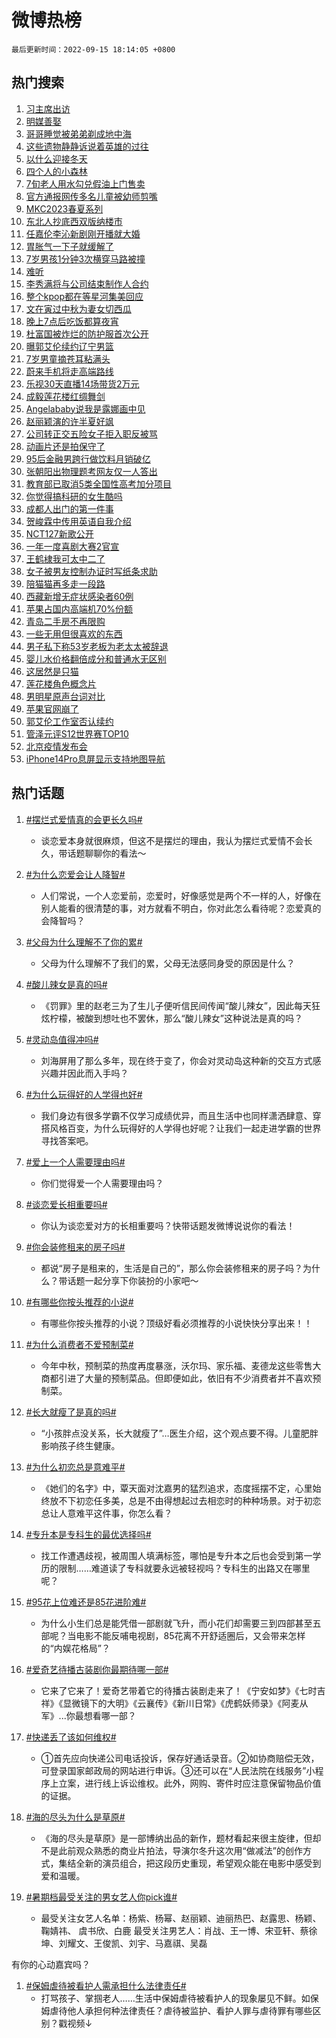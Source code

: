 # 微博热榜

`最后更新时间：2022-09-15 18:14:05 +0800`

## 热门搜索

1. [习主席出访](https://m.weibo.cn/search?containerid=100103type%3D1%26t%3D10%26q%3D%23%E4%B9%A0%E4%B8%BB%E5%B8%AD%E5%87%BA%E8%AE%BF%23&stream_entry_id=51&isnewpage=1&extparam=seat%3D1%26pos%3D0%26c_type%3D51%26dgr%3D0%26cate%3D10103%26filter_type%3Drealtimehot%26display_time%3D1663236843%26pre_seqid%3D1663236843490022986311&luicode=10000011&lfid=106003type%253D25%2526t%253D3%2526disable_hot%253D1%2526filter_type%253Drealtimehot)
1. [明媒善娶](https://m.weibo.cn/search?containerid=100103type%3D1%26t%3D10%26q%3D%23%E6%98%8E%E5%AA%92%E5%96%84%E5%A8%B6%23&stream_entry_id=31&isnewpage=1&extparam=seat%3D1%26flag%3D1%26dgr%3D0%26lcate%3D5001%26cate%3D0%26c_type%3D31%26realpos%3D1%26pos%3D0%26q%3D%2523%25E6%2598%258E%25E5%25AA%2592%25E5%2596%2584%25E5%25A8%25B6%2523%26band_rank%3D1%26filter_type%3Drealtimehot%26display_time%3D1663236843%26pre_seqid%3D1663236843490022986311&luicode=10000011&lfid=106003type%253D25%2526t%253D3%2526disable_hot%253D1%2526filter_type%253Drealtimehot)
1. [哥哥睡觉被弟弟剃成地中海](https://m.weibo.cn/search?containerid=100103type%3D1%26t%3D10%26q%3D%23%E5%93%A5%E5%93%A5%E7%9D%A1%E8%A7%89%E8%A2%AB%E5%BC%9F%E5%BC%9F%E5%89%83%E6%88%90%E5%9C%B0%E4%B8%AD%E6%B5%B7%23&stream_entry_id=31&isnewpage=1&extparam=seat%3D1%26flag%3D0%26dgr%3D0%26lcate%3D5001%26cate%3D0%26c_type%3D31%26realpos%3D2%26pos%3D1%26q%3D%2523%25E5%2593%25A5%25E5%2593%25A5%25E7%259D%25A1%25E8%25A7%2589%25E8%25A2%25AB%25E5%25BC%259F%25E5%25BC%259F%25E5%2589%2583%25E6%2588%2590%25E5%259C%25B0%25E4%25B8%25AD%25E6%25B5%25B7%2523%26band_rank%3D2%26filter_type%3Drealtimehot%26display_time%3D1663236843%26pre_seqid%3D1663236843490022986311&luicode=10000011&lfid=106003type%253D25%2526t%253D3%2526disable_hot%253D1%2526filter_type%253Drealtimehot)
1. [这些遗物静静诉说着英雄的过往](https://m.weibo.cn/search?containerid=100103type%3D1%26t%3D10%26q%3D%23%E8%BF%99%E4%BA%9B%E9%81%97%E7%89%A9%E9%9D%99%E9%9D%99%E8%AF%89%E8%AF%B4%E7%9D%80%E8%8B%B1%E9%9B%84%E7%9A%84%E8%BF%87%E5%BE%80%23&stream_entry_id=31&isnewpage=1&extparam=seat%3D1%26flag%3D0%26dgr%3D0%26lcate%3D5001%26cate%3D0%26c_type%3D31%26realpos%3D3%26pos%3D2%26q%3D%2523%25E8%25BF%2599%25E4%25BA%259B%25E9%2581%2597%25E7%2589%25A9%25E9%259D%2599%25E9%259D%2599%25E8%25AF%2589%25E8%25AF%25B4%25E7%259D%2580%25E8%258B%25B1%25E9%259B%2584%25E7%259A%2584%25E8%25BF%2587%25E5%25BE%2580%2523%26band_rank%3D3%26filter_type%3Drealtimehot%26display_time%3D1663236843%26pre_seqid%3D1663236843490022986311&luicode=10000011&lfid=106003type%253D25%2526t%253D3%2526disable_hot%253D1%2526filter_type%253Drealtimehot)
1. [以什么迎接冬天](https://m.weibo.cn/search?containerid=100103type%3D1%26t%3D10%26q%3D%23%E4%BB%A5%E4%BB%80%E4%B9%88%E8%BF%8E%E6%8E%A5%E5%86%AC%E5%A4%A9%23&stream_entry_id=31&isnewpage=1&extparam=seat%3D1%26dgr%3D0%26lcate%3D5001%26cate%3D0%26filter_type%3Drealtimehot%26c_type%3D31%26adid%3D165167%26pos%3D3%26q%3D%2523%25E4%25BB%25A5%25E4%25BB%2580%25E4%25B9%2588%25E8%25BF%258E%25E6%258E%25A5%25E5%2586%25AC%25E5%25A4%25A9%2523%26band_rank%3D4%26topic_ad%3D1%26display_time%3D1663236843%26pre_seqid%3D1663236843490022986311&luicode=10000011&lfid=106003type%253D25%2526t%253D3%2526disable_hot%253D1%2526filter_type%253Drealtimehot)
1. [四个人的小森林](https://m.weibo.cn/search?containerid=100103type%3D1%26t%3D10%26q%3D%23%E5%9B%9B%E4%B8%AA%E4%BA%BA%E7%9A%84%E5%B0%8F%E6%A3%AE%E6%9E%97%23&stream_entry_id=31&isnewpage=1&extparam=seat%3D1%26flag%3D1%26dgr%3D0%26lcate%3D5001%26cate%3D0%26c_type%3D31%26realpos%3D4%26pos%3D4%26q%3D%2523%25E5%259B%259B%25E4%25B8%25AA%25E4%25BA%25BA%25E7%259A%2584%25E5%25B0%258F%25E6%25A3%25AE%25E6%259E%2597%2523%26band_rank%3D4%26filter_type%3Drealtimehot%26display_time%3D1663236843%26pre_seqid%3D1663236843490022986311&luicode=10000011&lfid=106003type%253D25%2526t%253D3%2526disable_hot%253D1%2526filter_type%253Drealtimehot)
1. [7旬老人用水勾兑假油上门售卖](https://m.weibo.cn/search?containerid=100103type%3D1%26t%3D10%26q%3D%237%E6%97%AC%E8%80%81%E4%BA%BA%E7%94%A8%E6%B0%B4%E5%8B%BE%E5%85%91%E5%81%87%E6%B2%B9%E4%B8%8A%E9%97%A8%E5%94%AE%E5%8D%96%23&stream_entry_id=31&isnewpage=1&extparam=seat%3D1%26flag%3D0%26dgr%3D0%26lcate%3D5001%26cate%3D0%26c_type%3D31%26realpos%3D5%26pos%3D5%26q%3D%25237%25E6%2597%25AC%25E8%2580%2581%25E4%25BA%25BA%25E7%2594%25A8%25E6%25B0%25B4%25E5%258B%25BE%25E5%2585%2591%25E5%2581%2587%25E6%25B2%25B9%25E4%25B8%258A%25E9%2597%25A8%25E5%2594%25AE%25E5%258D%2596%2523%26band_rank%3D5%26filter_type%3Drealtimehot%26display_time%3D1663236843%26pre_seqid%3D1663236843490022986311&luicode=10000011&lfid=106003type%253D25%2526t%253D3%2526disable_hot%253D1%2526filter_type%253Drealtimehot)
1. [官方通报网传多名儿童被幼师剪嘴](https://m.weibo.cn/search?containerid=100103type%3D1%26t%3D10%26q%3D%23%E5%AE%98%E6%96%B9%E9%80%9A%E6%8A%A5%E7%BD%91%E4%BC%A0%E5%A4%9A%E5%90%8D%E5%84%BF%E7%AB%A5%E8%A2%AB%E5%B9%BC%E5%B8%88%E5%89%AA%E5%98%B4%23&stream_entry_id=31&isnewpage=1&extparam=seat%3D1%26flag%3D0%26dgr%3D0%26lcate%3D5001%26cate%3D0%26c_type%3D31%26realpos%3D6%26pos%3D6%26q%3D%2523%25E5%25AE%2598%25E6%2596%25B9%25E9%2580%259A%25E6%258A%25A5%25E7%25BD%2591%25E4%25BC%25A0%25E5%25A4%259A%25E5%2590%258D%25E5%2584%25BF%25E7%25AB%25A5%25E8%25A2%25AB%25E5%25B9%25BC%25E5%25B8%2588%25E5%2589%25AA%25E5%2598%25B4%2523%26band_rank%3D6%26filter_type%3Drealtimehot%26display_time%3D1663236843%26pre_seqid%3D1663236843490022986311&luicode=10000011&lfid=106003type%253D25%2526t%253D3%2526disable_hot%253D1%2526filter_type%253Drealtimehot)
1. [MKC2023春夏系列](https://m.weibo.cn/search?containerid=100103type%3D1%26t%3D10%26q%3D%23MKC2023%E6%98%A5%E5%A4%8F%E7%B3%BB%E5%88%97%23&stream_entry_id=31&isnewpage=1&extparam=seat%3D1%26dgr%3D0%26lcate%3D5001%26cate%3D0%26filter_type%3Drealtimehot%26c_type%3D31%26adid%3D165273%26pos%3D7%26q%3D%2523MKC2023%25E6%2598%25A5%25E5%25A4%258F%25E7%25B3%25BB%25E5%2588%2597%2523%26band_rank%3D7%26topic_ad%3D1%26display_time%3D1663236843%26pre_seqid%3D1663236843490022986311&luicode=10000011&lfid=106003type%253D25%2526t%253D3%2526disable_hot%253D1%2526filter_type%253Drealtimehot)
1. [东北人抄底西双版纳楼市](https://m.weibo.cn/search?containerid=100103type%3D1%26t%3D10%26q%3D%23%E4%B8%9C%E5%8C%97%E4%BA%BA%E6%8A%84%E5%BA%95%E8%A5%BF%E5%8F%8C%E7%89%88%E7%BA%B3%E6%A5%BC%E5%B8%82%23&stream_entry_id=31&isnewpage=1&extparam=seat%3D1%26flag%3D0%26dgr%3D0%26lcate%3D5001%26cate%3D0%26c_type%3D31%26realpos%3D7%26pos%3D8%26q%3D%2523%25E4%25B8%259C%25E5%258C%2597%25E4%25BA%25BA%25E6%258A%2584%25E5%25BA%2595%25E8%25A5%25BF%25E5%258F%258C%25E7%2589%2588%25E7%25BA%25B3%25E6%25A5%25BC%25E5%25B8%2582%2523%26band_rank%3D7%26filter_type%3Drealtimehot%26display_time%3D1663236843%26pre_seqid%3D1663236843490022986311&luicode=10000011&lfid=106003type%253D25%2526t%253D3%2526disable_hot%253D1%2526filter_type%253Drealtimehot)
1. [任嘉伦李沁新剧刚开播就大婚](https://m.weibo.cn/search?containerid=100103type%3D1%26t%3D10%26q%3D%23%E4%BB%BB%E5%98%89%E4%BC%A6%E6%9D%8E%E6%B2%81%E6%96%B0%E5%89%A7%E5%88%9A%E5%BC%80%E6%92%AD%E5%B0%B1%E5%A4%A7%E5%A9%9A%23&stream_entry_id=31&isnewpage=1&extparam=seat%3D1%26flag%3D1%26dgr%3D0%26lcate%3D5001%26cate%3D0%26c_type%3D31%26realpos%3D8%26pos%3D9%26q%3D%2523%25E4%25BB%25BB%25E5%2598%2589%25E4%25BC%25A6%25E6%259D%258E%25E6%25B2%2581%25E6%2596%25B0%25E5%2589%25A7%25E5%2588%259A%25E5%25BC%2580%25E6%2592%25AD%25E5%25B0%25B1%25E5%25A4%25A7%25E5%25A9%259A%2523%26band_rank%3D8%26filter_type%3Drealtimehot%26display_time%3D1663236843%26pre_seqid%3D1663236843490022986311&luicode=10000011&lfid=106003type%253D25%2526t%253D3%2526disable_hot%253D1%2526filter_type%253Drealtimehot)
1. [胃胀气一下子就缓解了](https://m.weibo.cn/search?containerid=100103type%3D1%26t%3D10%26q%3D%23%E8%83%83%E8%83%80%E6%B0%94%E4%B8%80%E4%B8%8B%E5%AD%90%E5%B0%B1%E7%BC%93%E8%A7%A3%E4%BA%86%23&stream_entry_id=31&isnewpage=1&extparam=seat%3D1%26flag%3D1%26dgr%3D0%26lcate%3D5001%26cate%3D0%26c_type%3D31%26realpos%3D9%26pos%3D10%26q%3D%2523%25E8%2583%2583%25E8%2583%2580%25E6%25B0%2594%25E4%25B8%2580%25E4%25B8%258B%25E5%25AD%2590%25E5%25B0%25B1%25E7%25BC%2593%25E8%25A7%25A3%25E4%25BA%2586%2523%26band_rank%3D9%26filter_type%3Drealtimehot%26display_time%3D1663236843%26pre_seqid%3D1663236843490022986311&luicode=10000011&lfid=106003type%253D25%2526t%253D3%2526disable_hot%253D1%2526filter_type%253Drealtimehot)
1. [7岁男孩1分钟3次横穿马路被撞](https://m.weibo.cn/search?containerid=100103type%3D1%26t%3D10%26q%3D%237%E5%B2%81%E7%94%B7%E5%AD%A91%E5%88%86%E9%92%9F3%E6%AC%A1%E6%A8%AA%E7%A9%BF%E9%A9%AC%E8%B7%AF%E8%A2%AB%E6%92%9E%23&stream_entry_id=31&isnewpage=1&extparam=seat%3D1%26flag%3D1%26dgr%3D0%26lcate%3D5001%26cate%3D0%26c_type%3D31%26realpos%3D10%26pos%3D11%26q%3D%25237%25E5%25B2%2581%25E7%2594%25B7%25E5%25AD%25A91%25E5%2588%2586%25E9%2592%259F3%25E6%25AC%25A1%25E6%25A8%25AA%25E7%25A9%25BF%25E9%25A9%25AC%25E8%25B7%25AF%25E8%25A2%25AB%25E6%2592%259E%2523%26band_rank%3D10%26filter_type%3Drealtimehot%26display_time%3D1663236843%26pre_seqid%3D1663236843490022986311&luicode=10000011&lfid=106003type%253D25%2526t%253D3%2526disable_hot%253D1%2526filter_type%253Drealtimehot)
1. [难听](https://m.weibo.cn/search?containerid=100103type%3D1%26t%3D10%26q%3D%E9%9A%BE%E5%90%AC&stream_entry_id=31&isnewpage=1&extparam=seat%3D1%26flag%3D1%26dgr%3D0%26lcate%3D5001%26cate%3D0%26c_type%3D31%26realpos%3D11%26pos%3D12%26q%3D%25E9%259A%25BE%25E5%2590%25AC%26band_rank%3D11%26filter_type%3Drealtimehot%26display_time%3D1663236843%26pre_seqid%3D1663236843490022986311&luicode=10000011&lfid=106003type%253D25%2526t%253D3%2526disable_hot%253D1%2526filter_type%253Drealtimehot)
1. [李秀满将与公司结束制作人合约](https://m.weibo.cn/search?containerid=100103type%3D1%26t%3D10%26q%3D%23%E6%9D%8E%E7%A7%80%E6%BB%A1%E5%B0%86%E4%B8%8E%E5%85%AC%E5%8F%B8%E7%BB%93%E6%9D%9F%E5%88%B6%E4%BD%9C%E4%BA%BA%E5%90%88%E7%BA%A6%23&stream_entry_id=31&isnewpage=1&extparam=seat%3D1%26flag%3D1%26dgr%3D0%26lcate%3D5001%26cate%3D0%26c_type%3D31%26realpos%3D12%26pos%3D13%26q%3D%2523%25E6%259D%258E%25E7%25A7%2580%25E6%25BB%25A1%25E5%25B0%2586%25E4%25B8%258E%25E5%2585%25AC%25E5%258F%25B8%25E7%25BB%2593%25E6%259D%259F%25E5%2588%25B6%25E4%25BD%259C%25E4%25BA%25BA%25E5%2590%2588%25E7%25BA%25A6%2523%26band_rank%3D12%26filter_type%3Drealtimehot%26display_time%3D1663236843%26pre_seqid%3D1663236843490022986311&luicode=10000011&lfid=106003type%253D25%2526t%253D3%2526disable_hot%253D1%2526filter_type%253Drealtimehot)
1. [整个kpop都在等星河集美回应](https://m.weibo.cn/search?containerid=100103type%3D1%26t%3D10%26q%3D%E6%95%B4%E4%B8%AAkpop%E9%83%BD%E5%9C%A8%E7%AD%89%E6%98%9F%E6%B2%B3%E9%9B%86%E7%BE%8E%E5%9B%9E%E5%BA%94&stream_entry_id=31&isnewpage=1&extparam=seat%3D1%26flag%3D0%26dgr%3D0%26lcate%3D5001%26cate%3D0%26c_type%3D31%26realpos%3D13%26pos%3D14%26q%3D%25E6%2595%25B4%25E4%25B8%25AAkpop%25E9%2583%25BD%25E5%259C%25A8%25E7%25AD%2589%25E6%2598%259F%25E6%25B2%25B3%25E9%259B%2586%25E7%25BE%258E%25E5%259B%259E%25E5%25BA%2594%26band_rank%3D13%26filter_type%3Drealtimehot%26display_time%3D1663236843%26pre_seqid%3D1663236843490022986311&luicode=10000011&lfid=106003type%253D25%2526t%253D3%2526disable_hot%253D1%2526filter_type%253Drealtimehot)
1. [文在寅过中秋为妻女切西瓜](https://m.weibo.cn/search?containerid=100103type%3D1%26t%3D10%26q%3D%23%E6%96%87%E5%9C%A8%E5%AF%85%E8%BF%87%E4%B8%AD%E7%A7%8B%E4%B8%BA%E5%A6%BB%E5%A5%B3%E5%88%87%E8%A5%BF%E7%93%9C%23&stream_entry_id=31&isnewpage=1&extparam=seat%3D1%26flag%3D1%26dgr%3D0%26lcate%3D5001%26cate%3D0%26c_type%3D31%26realpos%3D14%26pos%3D15%26q%3D%2523%25E6%2596%2587%25E5%259C%25A8%25E5%25AF%2585%25E8%25BF%2587%25E4%25B8%25AD%25E7%25A7%258B%25E4%25B8%25BA%25E5%25A6%25BB%25E5%25A5%25B3%25E5%2588%2587%25E8%25A5%25BF%25E7%2593%259C%2523%26band_rank%3D14%26filter_type%3Drealtimehot%26display_time%3D1663236843%26pre_seqid%3D1663236843490022986311&luicode=10000011&lfid=106003type%253D25%2526t%253D3%2526disable_hot%253D1%2526filter_type%253Drealtimehot)
1. [晚上7点后吃饭都算夜宵](https://m.weibo.cn/search?containerid=100103type%3D1%26t%3D10%26q%3D%23%E6%99%9A%E4%B8%8A7%E7%82%B9%E5%90%8E%E5%90%83%E9%A5%AD%E9%83%BD%E7%AE%97%E5%A4%9C%E5%AE%B5%23&stream_entry_id=31&isnewpage=1&extparam=seat%3D1%26flag%3D0%26dgr%3D0%26lcate%3D5001%26cate%3D0%26c_type%3D31%26realpos%3D15%26pos%3D16%26q%3D%2523%25E6%2599%259A%25E4%25B8%258A7%25E7%2582%25B9%25E5%2590%258E%25E5%2590%2583%25E9%25A5%25AD%25E9%2583%25BD%25E7%25AE%2597%25E5%25A4%259C%25E5%25AE%25B5%2523%26band_rank%3D15%26filter_type%3Drealtimehot%26display_time%3D1663236843%26pre_seqid%3D1663236843490022986311&luicode=10000011&lfid=106003type%253D25%2526t%253D3%2526disable_hot%253D1%2526filter_type%253Drealtimehot)
1. [杜富国被炸烂的防护服首次公开](https://m.weibo.cn/search?containerid=100103type%3D1%26t%3D10%26q%3D%23%E6%9D%9C%E5%AF%8C%E5%9B%BD%E8%A2%AB%E7%82%B8%E7%83%82%E7%9A%84%E9%98%B2%E6%8A%A4%E6%9C%8D%E9%A6%96%E6%AC%A1%E5%85%AC%E5%BC%80%23&stream_entry_id=31&isnewpage=1&extparam=seat%3D1%26flag%3D0%26dgr%3D0%26lcate%3D5001%26cate%3D0%26c_type%3D31%26realpos%3D16%26pos%3D17%26q%3D%2523%25E6%259D%259C%25E5%25AF%258C%25E5%259B%25BD%25E8%25A2%25AB%25E7%2582%25B8%25E7%2583%2582%25E7%259A%2584%25E9%2598%25B2%25E6%258A%25A4%25E6%259C%258D%25E9%25A6%2596%25E6%25AC%25A1%25E5%2585%25AC%25E5%25BC%2580%2523%26band_rank%3D16%26filter_type%3Drealtimehot%26display_time%3D1663236843%26pre_seqid%3D1663236843490022986311&luicode=10000011&lfid=106003type%253D25%2526t%253D3%2526disable_hot%253D1%2526filter_type%253Drealtimehot)
1. [曝郭艾伦续约辽宁男篮](https://m.weibo.cn/search?containerid=100103type%3D1%26t%3D10%26q%3D%23%E6%9B%9D%E9%83%AD%E8%89%BE%E4%BC%A6%E7%BB%AD%E7%BA%A6%E8%BE%BD%E5%AE%81%E7%94%B7%E7%AF%AE%23&stream_entry_id=31&isnewpage=1&extparam=seat%3D1%26flag%3D1%26dgr%3D0%26lcate%3D5001%26cate%3D0%26c_type%3D31%26realpos%3D17%26pos%3D18%26q%3D%2523%25E6%259B%259D%25E9%2583%25AD%25E8%2589%25BE%25E4%25BC%25A6%25E7%25BB%25AD%25E7%25BA%25A6%25E8%25BE%25BD%25E5%25AE%2581%25E7%2594%25B7%25E7%25AF%25AE%2523%26band_rank%3D17%26filter_type%3Drealtimehot%26display_time%3D1663236843%26pre_seqid%3D1663236843490022986311&luicode=10000011&lfid=106003type%253D25%2526t%253D3%2526disable_hot%253D1%2526filter_type%253Drealtimehot)
1. [7岁男童摘苍耳粘满头](https://m.weibo.cn/search?containerid=100103type%3D1%26t%3D10%26q%3D%237%E5%B2%81%E7%94%B7%E7%AB%A5%E6%91%98%E8%8B%8D%E8%80%B3%E7%B2%98%E6%BB%A1%E5%A4%B4%23&stream_entry_id=31&isnewpage=1&extparam=seat%3D1%26flag%3D1%26dgr%3D0%26lcate%3D5001%26cate%3D0%26c_type%3D31%26realpos%3D18%26pos%3D19%26q%3D%25237%25E5%25B2%2581%25E7%2594%25B7%25E7%25AB%25A5%25E6%2591%2598%25E8%258B%258D%25E8%2580%25B3%25E7%25B2%2598%25E6%25BB%25A1%25E5%25A4%25B4%2523%26band_rank%3D18%26filter_type%3Drealtimehot%26display_time%3D1663236843%26pre_seqid%3D1663236843490022986311&luicode=10000011&lfid=106003type%253D25%2526t%253D3%2526disable_hot%253D1%2526filter_type%253Drealtimehot)
1. [蔚来手机将走高端路线](https://m.weibo.cn/search?containerid=100103type%3D1%26t%3D10%26q%3D%23%E8%94%9A%E6%9D%A5%E6%89%8B%E6%9C%BA%E5%B0%86%E8%B5%B0%E9%AB%98%E7%AB%AF%E8%B7%AF%E7%BA%BF%23&stream_entry_id=31&isnewpage=1&extparam=seat%3D1%26flag%3D0%26dgr%3D0%26lcate%3D5001%26cate%3D0%26c_type%3D31%26realpos%3D19%26pos%3D20%26q%3D%2523%25E8%2594%259A%25E6%259D%25A5%25E6%2589%258B%25E6%259C%25BA%25E5%25B0%2586%25E8%25B5%25B0%25E9%25AB%2598%25E7%25AB%25AF%25E8%25B7%25AF%25E7%25BA%25BF%2523%26band_rank%3D19%26filter_type%3Drealtimehot%26display_time%3D1663236843%26pre_seqid%3D1663236843490022986311&luicode=10000011&lfid=106003type%253D25%2526t%253D3%2526disable_hot%253D1%2526filter_type%253Drealtimehot)
1. [乐视30天直播14场带货2万元](https://m.weibo.cn/search?containerid=100103type%3D1%26t%3D10%26q%3D%23%E4%B9%90%E8%A7%8630%E5%A4%A9%E7%9B%B4%E6%92%AD14%E5%9C%BA%E5%B8%A6%E8%B4%A72%E4%B8%87%E5%85%83%23&stream_entry_id=31&isnewpage=1&extparam=seat%3D1%26flag%3D1%26dgr%3D0%26lcate%3D5001%26cate%3D0%26c_type%3D31%26realpos%3D20%26pos%3D21%26q%3D%2523%25E4%25B9%2590%25E8%25A7%258630%25E5%25A4%25A9%25E7%259B%25B4%25E6%2592%25AD14%25E5%259C%25BA%25E5%25B8%25A6%25E8%25B4%25A72%25E4%25B8%2587%25E5%2585%2583%2523%26band_rank%3D20%26filter_type%3Drealtimehot%26display_time%3D1663236843%26pre_seqid%3D1663236843490022986311&luicode=10000011&lfid=106003type%253D25%2526t%253D3%2526disable_hot%253D1%2526filter_type%253Drealtimehot)
1. [成毅莲花楼红绸舞剑](https://m.weibo.cn/search?containerid=100103type%3D1%26t%3D10%26q%3D%23%E6%88%90%E6%AF%85%E8%8E%B2%E8%8A%B1%E6%A5%BC%E7%BA%A2%E7%BB%B8%E8%88%9E%E5%89%91%23&stream_entry_id=31&isnewpage=1&extparam=seat%3D1%26flag%3D1%26dgr%3D0%26lcate%3D5001%26cate%3D0%26c_type%3D31%26realpos%3D21%26pos%3D22%26q%3D%2523%25E6%2588%2590%25E6%25AF%2585%25E8%258E%25B2%25E8%258A%25B1%25E6%25A5%25BC%25E7%25BA%25A2%25E7%25BB%25B8%25E8%2588%259E%25E5%2589%2591%2523%26band_rank%3D21%26filter_type%3Drealtimehot%26display_time%3D1663236843%26pre_seqid%3D1663236843490022986311&luicode=10000011&lfid=106003type%253D25%2526t%253D3%2526disable_hot%253D1%2526filter_type%253Drealtimehot)
1. [Angelababy说我是露娜画中见](https://m.weibo.cn/search?containerid=100103type%3D1%26t%3D10%26q%3D%23Angelababy%E8%AF%B4%E6%88%91%E6%98%AF%E9%9C%B2%E5%A8%9C%E7%94%BB%E4%B8%AD%E8%A7%81%23&stream_entry_id=31&isnewpage=1&extparam=seat%3D1%26flag%3D2%26dgr%3D0%26lcate%3D5001%26cate%3D0%26c_type%3D31%26realpos%3D22%26pos%3D23%26q%3D%2523Angelababy%25E8%25AF%25B4%25E6%2588%2591%25E6%2598%25AF%25E9%259C%25B2%25E5%25A8%259C%25E7%2594%25BB%25E4%25B8%25AD%25E8%25A7%2581%2523%26band_rank%3D22%26filter_type%3Drealtimehot%26display_time%3D1663236843%26pre_seqid%3D1663236843490022986311&luicode=10000011&lfid=106003type%253D25%2526t%253D3%2526disable_hot%253D1%2526filter_type%253Drealtimehot)
1. [赵丽颖演的许半夏好飒](https://m.weibo.cn/search?containerid=100103type%3D1%26t%3D10%26q%3D%23%E8%B5%B5%E4%B8%BD%E9%A2%96%E6%BC%94%E7%9A%84%E8%AE%B8%E5%8D%8A%E5%A4%8F%E5%A5%BD%E9%A3%92%23&stream_entry_id=31&isnewpage=1&extparam=seat%3D1%26flag%3D0%26dgr%3D0%26lcate%3D5001%26cate%3D0%26c_type%3D31%26realpos%3D23%26pos%3D24%26q%3D%2523%25E8%25B5%25B5%25E4%25B8%25BD%25E9%25A2%2596%25E6%25BC%2594%25E7%259A%2584%25E8%25AE%25B8%25E5%258D%258A%25E5%25A4%258F%25E5%25A5%25BD%25E9%25A3%2592%2523%26band_rank%3D23%26filter_type%3Drealtimehot%26display_time%3D1663236843%26pre_seqid%3D1663236843490022986311&luicode=10000011&lfid=106003type%253D25%2526t%253D3%2526disable_hot%253D1%2526filter_type%253Drealtimehot)
1. [公司转正交五险女子拒入职反被骂](https://m.weibo.cn/search?containerid=100103type%3D1%26t%3D10%26q%3D%23%E5%85%AC%E5%8F%B8%E8%BD%AC%E6%AD%A3%E4%BA%A4%E4%BA%94%E9%99%A9%E5%A5%B3%E5%AD%90%E6%8B%92%E5%85%A5%E8%81%8C%E5%8F%8D%E8%A2%AB%E9%AA%82%23&stream_entry_id=31&isnewpage=1&extparam=seat%3D1%26flag%3D1%26dgr%3D0%26lcate%3D5001%26cate%3D0%26c_type%3D31%26realpos%3D24%26pos%3D25%26q%3D%2523%25E5%2585%25AC%25E5%258F%25B8%25E8%25BD%25AC%25E6%25AD%25A3%25E4%25BA%25A4%25E4%25BA%2594%25E9%2599%25A9%25E5%25A5%25B3%25E5%25AD%2590%25E6%258B%2592%25E5%2585%25A5%25E8%2581%258C%25E5%258F%258D%25E8%25A2%25AB%25E9%25AA%2582%2523%26band_rank%3D24%26filter_type%3Drealtimehot%26display_time%3D1663236843%26pre_seqid%3D1663236843490022986311&luicode=10000011&lfid=106003type%253D25%2526t%253D3%2526disable_hot%253D1%2526filter_type%253Drealtimehot)
1. [动画片还是拍保守了](https://m.weibo.cn/search?containerid=100103type%3D1%26t%3D10%26q%3D%23%E5%8A%A8%E7%94%BB%E7%89%87%E8%BF%98%E6%98%AF%E6%8B%8D%E4%BF%9D%E5%AE%88%E4%BA%86%23&stream_entry_id=31&isnewpage=1&extparam=seat%3D1%26flag%3D0%26dgr%3D0%26lcate%3D5001%26cate%3D0%26c_type%3D31%26realpos%3D25%26pos%3D26%26q%3D%2523%25E5%258A%25A8%25E7%2594%25BB%25E7%2589%2587%25E8%25BF%2598%25E6%2598%25AF%25E6%258B%258D%25E4%25BF%259D%25E5%25AE%2588%25E4%25BA%2586%2523%26band_rank%3D25%26filter_type%3Drealtimehot%26display_time%3D1663236843%26pre_seqid%3D1663236843490022986311&luicode=10000011&lfid=106003type%253D25%2526t%253D3%2526disable_hot%253D1%2526filter_type%253Drealtimehot)
1. [95后金融男跨行做饮料月销破亿](https://m.weibo.cn/search?containerid=100103type%3D1%26t%3D10%26q%3D%2395%E5%90%8E%E9%87%91%E8%9E%8D%E7%94%B7%E8%B7%A8%E8%A1%8C%E5%81%9A%E9%A5%AE%E6%96%99%E6%9C%88%E9%94%80%E7%A0%B4%E4%BA%BF%23&stream_entry_id=31&isnewpage=1&extparam=seat%3D1%26flag%3D0%26dgr%3D0%26lcate%3D5001%26cate%3D0%26c_type%3D31%26realpos%3D26%26pos%3D27%26q%3D%252395%25E5%2590%258E%25E9%2587%2591%25E8%259E%258D%25E7%2594%25B7%25E8%25B7%25A8%25E8%25A1%258C%25E5%2581%259A%25E9%25A5%25AE%25E6%2596%2599%25E6%259C%2588%25E9%2594%2580%25E7%25A0%25B4%25E4%25BA%25BF%2523%26band_rank%3D26%26filter_type%3Drealtimehot%26display_time%3D1663236843%26pre_seqid%3D1663236843490022986311&luicode=10000011&lfid=106003type%253D25%2526t%253D3%2526disable_hot%253D1%2526filter_type%253Drealtimehot)
1. [张朝阳出物理题考网友仅一人答出](https://m.weibo.cn/search?containerid=100103type%3D1%26t%3D10%26q%3D%23%E5%BC%A0%E6%9C%9D%E9%98%B3%E5%87%BA%E7%89%A9%E7%90%86%E9%A2%98%E8%80%83%E7%BD%91%E5%8F%8B%E4%BB%85%E4%B8%80%E4%BA%BA%E7%AD%94%E5%87%BA%23&stream_entry_id=31&isnewpage=1&extparam=seat%3D1%26flag%3D1%26dgr%3D0%26lcate%3D5001%26cate%3D0%26c_type%3D31%26realpos%3D27%26pos%3D28%26q%3D%2523%25E5%25BC%25A0%25E6%259C%259D%25E9%2598%25B3%25E5%2587%25BA%25E7%2589%25A9%25E7%2590%2586%25E9%25A2%2598%25E8%2580%2583%25E7%25BD%2591%25E5%258F%258B%25E4%25BB%2585%25E4%25B8%2580%25E4%25BA%25BA%25E7%25AD%2594%25E5%2587%25BA%2523%26band_rank%3D27%26filter_type%3Drealtimehot%26display_time%3D1663236843%26pre_seqid%3D1663236843490022986311&luicode=10000011&lfid=106003type%253D25%2526t%253D3%2526disable_hot%253D1%2526filter_type%253Drealtimehot)
1. [教育部已取消5类全国性高考加分项目](https://m.weibo.cn/search?containerid=100103type%3D1%26t%3D10%26q%3D%23%E6%95%99%E8%82%B2%E9%83%A8%E5%B7%B2%E5%8F%96%E6%B6%885%E7%B1%BB%E5%85%A8%E5%9B%BD%E6%80%A7%E9%AB%98%E8%80%83%E5%8A%A0%E5%88%86%E9%A1%B9%E7%9B%AE%23&stream_entry_id=31&isnewpage=1&extparam=seat%3D1%26flag%3D0%26dgr%3D0%26lcate%3D5001%26cate%3D0%26c_type%3D31%26realpos%3D28%26pos%3D29%26q%3D%2523%25E6%2595%2599%25E8%2582%25B2%25E9%2583%25A8%25E5%25B7%25B2%25E5%258F%2596%25E6%25B6%25885%25E7%25B1%25BB%25E5%2585%25A8%25E5%259B%25BD%25E6%2580%25A7%25E9%25AB%2598%25E8%2580%2583%25E5%258A%25A0%25E5%2588%2586%25E9%25A1%25B9%25E7%259B%25AE%2523%26band_rank%3D28%26filter_type%3Drealtimehot%26display_time%3D1663236843%26pre_seqid%3D1663236843490022986311&luicode=10000011&lfid=106003type%253D25%2526t%253D3%2526disable_hot%253D1%2526filter_type%253Drealtimehot)
1. [你觉得搞科研的女生酷吗](https://m.weibo.cn/search?containerid=100103type%3D1%26t%3D10%26q%3D%23%E4%BD%A0%E8%A7%89%E5%BE%97%E6%90%9E%E7%A7%91%E7%A0%94%E7%9A%84%E5%A5%B3%E7%94%9F%E9%85%B7%E5%90%97%23&stream_entry_id=31&isnewpage=1&extparam=seat%3D1%26flag%3D0%26dgr%3D0%26lcate%3D5001%26cate%3D0%26c_type%3D31%26realpos%3D29%26pos%3D30%26q%3D%2523%25E4%25BD%25A0%25E8%25A7%2589%25E5%25BE%2597%25E6%2590%259E%25E7%25A7%2591%25E7%25A0%2594%25E7%259A%2584%25E5%25A5%25B3%25E7%2594%259F%25E9%2585%25B7%25E5%2590%2597%2523%26band_rank%3D29%26filter_type%3Drealtimehot%26display_time%3D1663236843%26pre_seqid%3D1663236843490022986311&luicode=10000011&lfid=106003type%253D25%2526t%253D3%2526disable_hot%253D1%2526filter_type%253Drealtimehot)
1. [成都人出门的第一件事](https://m.weibo.cn/search?containerid=100103type%3D1%26t%3D10%26q%3D%23%E6%88%90%E9%83%BD%E4%BA%BA%E5%87%BA%E9%97%A8%E7%9A%84%E7%AC%AC%E4%B8%80%E4%BB%B6%E4%BA%8B%23&stream_entry_id=31&isnewpage=1&extparam=seat%3D1%26flag%3D0%26dgr%3D0%26lcate%3D5001%26cate%3D0%26c_type%3D31%26realpos%3D30%26pos%3D31%26q%3D%2523%25E6%2588%2590%25E9%2583%25BD%25E4%25BA%25BA%25E5%2587%25BA%25E9%2597%25A8%25E7%259A%2584%25E7%25AC%25AC%25E4%25B8%2580%25E4%25BB%25B6%25E4%25BA%258B%2523%26band_rank%3D30%26filter_type%3Drealtimehot%26display_time%3D1663236843%26pre_seqid%3D1663236843490022986311&luicode=10000011&lfid=106003type%253D25%2526t%253D3%2526disable_hot%253D1%2526filter_type%253Drealtimehot)
1. [贺峻霖中传用英语自我介绍](https://m.weibo.cn/search?containerid=100103type%3D1%26t%3D10%26q%3D%23%E8%B4%BA%E5%B3%BB%E9%9C%96%E4%B8%AD%E4%BC%A0%E7%94%A8%E8%8B%B1%E8%AF%AD%E8%87%AA%E6%88%91%E4%BB%8B%E7%BB%8D%23&stream_entry_id=31&isnewpage=1&extparam=seat%3D1%26flag%3D1%26dgr%3D0%26lcate%3D5001%26cate%3D0%26c_type%3D31%26realpos%3D31%26pos%3D32%26q%3D%2523%25E8%25B4%25BA%25E5%25B3%25BB%25E9%259C%2596%25E4%25B8%25AD%25E4%25BC%25A0%25E7%2594%25A8%25E8%258B%25B1%25E8%25AF%25AD%25E8%2587%25AA%25E6%2588%2591%25E4%25BB%258B%25E7%25BB%258D%2523%26band_rank%3D31%26filter_type%3Drealtimehot%26display_time%3D1663236843%26pre_seqid%3D1663236843490022986311&luicode=10000011&lfid=106003type%253D25%2526t%253D3%2526disable_hot%253D1%2526filter_type%253Drealtimehot)
1. [NCT127新歌公开](https://m.weibo.cn/search?containerid=100103type%3D1%26t%3D10%26q%3D%23NCT127%E6%96%B0%E6%AD%8C%E5%85%AC%E5%BC%80%23&stream_entry_id=31&isnewpage=1&extparam=seat%3D1%26flag%3D1%26dgr%3D0%26lcate%3D5001%26cate%3D0%26c_type%3D31%26realpos%3D32%26pos%3D33%26q%3D%2523NCT127%25E6%2596%25B0%25E6%25AD%258C%25E5%2585%25AC%25E5%25BC%2580%2523%26band_rank%3D32%26filter_type%3Drealtimehot%26display_time%3D1663236843%26pre_seqid%3D1663236843490022986311&luicode=10000011&lfid=106003type%253D25%2526t%253D3%2526disable_hot%253D1%2526filter_type%253Drealtimehot)
1. [一年一度喜剧大赛2官宣](https://m.weibo.cn/search?containerid=100103type%3D1%26t%3D10%26q%3D%23%E4%B8%80%E5%B9%B4%E4%B8%80%E5%BA%A6%E5%96%9C%E5%89%A7%E5%A4%A7%E8%B5%9B2%E5%AE%98%E5%AE%A3%23&stream_entry_id=31&isnewpage=1&extparam=seat%3D1%26flag%3D0%26dgr%3D0%26lcate%3D5001%26cate%3D0%26c_type%3D31%26realpos%3D33%26pos%3D34%26q%3D%2523%25E4%25B8%2580%25E5%25B9%25B4%25E4%25B8%2580%25E5%25BA%25A6%25E5%2596%259C%25E5%2589%25A7%25E5%25A4%25A7%25E8%25B5%259B2%25E5%25AE%2598%25E5%25AE%25A3%2523%26band_rank%3D33%26filter_type%3Drealtimehot%26display_time%3D1663236843%26pre_seqid%3D1663236843490022986311&luicode=10000011&lfid=106003type%253D25%2526t%253D3%2526disable_hot%253D1%2526filter_type%253Drealtimehot)
1. [王鹤棣我可太中二了](https://m.weibo.cn/search?containerid=100103type%3D1%26t%3D10%26q%3D%23%E7%8E%8B%E9%B9%A4%E6%A3%A3%E6%88%91%E5%8F%AF%E5%A4%AA%E4%B8%AD%E4%BA%8C%E4%BA%86%23&stream_entry_id=31&isnewpage=1&extparam=seat%3D1%26flag%3D0%26dgr%3D0%26lcate%3D5001%26cate%3D0%26c_type%3D31%26realpos%3D34%26pos%3D35%26q%3D%2523%25E7%258E%258B%25E9%25B9%25A4%25E6%25A3%25A3%25E6%2588%2591%25E5%258F%25AF%25E5%25A4%25AA%25E4%25B8%25AD%25E4%25BA%258C%25E4%25BA%2586%2523%26band_rank%3D34%26filter_type%3Drealtimehot%26display_time%3D1663236843%26pre_seqid%3D1663236843490022986311&luicode=10000011&lfid=106003type%253D25%2526t%253D3%2526disable_hot%253D1%2526filter_type%253Drealtimehot)
1. [女子被男友控制办证时写纸条求助](https://m.weibo.cn/search?containerid=100103type%3D1%26t%3D10%26q%3D%23%E5%A5%B3%E5%AD%90%E8%A2%AB%E7%94%B7%E5%8F%8B%E6%8E%A7%E5%88%B6%E5%8A%9E%E8%AF%81%E6%97%B6%E5%86%99%E7%BA%B8%E6%9D%A1%E6%B1%82%E5%8A%A9%23&stream_entry_id=31&isnewpage=1&extparam=seat%3D1%26flag%3D0%26dgr%3D0%26lcate%3D5001%26cate%3D0%26c_type%3D31%26realpos%3D35%26pos%3D36%26q%3D%2523%25E5%25A5%25B3%25E5%25AD%2590%25E8%25A2%25AB%25E7%2594%25B7%25E5%258F%258B%25E6%258E%25A7%25E5%2588%25B6%25E5%258A%259E%25E8%25AF%2581%25E6%2597%25B6%25E5%2586%2599%25E7%25BA%25B8%25E6%259D%25A1%25E6%25B1%2582%25E5%258A%25A9%2523%26band_rank%3D35%26filter_type%3Drealtimehot%26display_time%3D1663236843%26pre_seqid%3D1663236843490022986311&luicode=10000011&lfid=106003type%253D25%2526t%253D3%2526disable_hot%253D1%2526filter_type%253Drealtimehot)
1. [陪猫猫再多走一段路](https://m.weibo.cn/search?containerid=100103type%3D1%26t%3D10%26q%3D%23%E9%99%AA%E7%8C%AB%E7%8C%AB%E5%86%8D%E5%A4%9A%E8%B5%B0%E4%B8%80%E6%AE%B5%E8%B7%AF%23&stream_entry_id=31&isnewpage=1&extparam=seat%3D1%26flag%3D1%26dgr%3D0%26lcate%3D5001%26cate%3D0%26c_type%3D31%26realpos%3D36%26pos%3D37%26q%3D%2523%25E9%2599%25AA%25E7%258C%25AB%25E7%258C%25AB%25E5%2586%258D%25E5%25A4%259A%25E8%25B5%25B0%25E4%25B8%2580%25E6%25AE%25B5%25E8%25B7%25AF%2523%26band_rank%3D36%26filter_type%3Drealtimehot%26display_time%3D1663236843%26pre_seqid%3D1663236843490022986311&luicode=10000011&lfid=106003type%253D25%2526t%253D3%2526disable_hot%253D1%2526filter_type%253Drealtimehot)
1. [西藏新增无症状感染者60例](https://m.weibo.cn/search?containerid=100103type%3D1%26t%3D10%26q%3D%23%E8%A5%BF%E8%97%8F%E6%96%B0%E5%A2%9E%E6%97%A0%E7%97%87%E7%8A%B6%E6%84%9F%E6%9F%93%E8%80%8560%E4%BE%8B%23&stream_entry_id=31&isnewpage=1&extparam=seat%3D1%26flag%3D1%26dgr%3D0%26lcate%3D5001%26cate%3D0%26c_type%3D31%26realpos%3D37%26pos%3D38%26q%3D%2523%25E8%25A5%25BF%25E8%2597%258F%25E6%2596%25B0%25E5%25A2%259E%25E6%2597%25A0%25E7%2597%2587%25E7%258A%25B6%25E6%2584%259F%25E6%259F%2593%25E8%2580%258560%25E4%25BE%258B%2523%26band_rank%3D37%26filter_type%3Drealtimehot%26display_time%3D1663236843%26pre_seqid%3D1663236843490022986311&luicode=10000011&lfid=106003type%253D25%2526t%253D3%2526disable_hot%253D1%2526filter_type%253Drealtimehot)
1. [苹果占国内高端机70%份额](https://m.weibo.cn/search?containerid=100103type%3D1%26t%3D10%26q%3D%23%E8%8B%B9%E6%9E%9C%E5%8D%A0%E5%9B%BD%E5%86%85%E9%AB%98%E7%AB%AF%E6%9C%BA70%25%E4%BB%BD%E9%A2%9D%23&stream_entry_id=31&isnewpage=1&extparam=seat%3D1%26flag%3D0%26dgr%3D0%26lcate%3D5001%26cate%3D0%26c_type%3D31%26realpos%3D38%26pos%3D39%26q%3D%2523%25E8%258B%25B9%25E6%259E%259C%25E5%258D%25A0%25E5%259B%25BD%25E5%2586%2585%25E9%25AB%2598%25E7%25AB%25AF%25E6%259C%25BA70%2525%25E4%25BB%25BD%25E9%25A2%259D%2523%26band_rank%3D38%26filter_type%3Drealtimehot%26display_time%3D1663236843%26pre_seqid%3D1663236843490022986311&luicode=10000011&lfid=106003type%253D25%2526t%253D3%2526disable_hot%253D1%2526filter_type%253Drealtimehot)
1. [青岛二手房不再限购](https://m.weibo.cn/search?containerid=100103type%3D1%26t%3D10%26q%3D%23%E9%9D%92%E5%B2%9B%E4%BA%8C%E6%89%8B%E6%88%BF%E4%B8%8D%E5%86%8D%E9%99%90%E8%B4%AD%23&stream_entry_id=31&isnewpage=1&extparam=seat%3D1%26flag%3D1%26dgr%3D0%26lcate%3D5001%26cate%3D0%26c_type%3D31%26realpos%3D39%26pos%3D40%26q%3D%2523%25E9%259D%2592%25E5%25B2%259B%25E4%25BA%258C%25E6%2589%258B%25E6%2588%25BF%25E4%25B8%258D%25E5%2586%258D%25E9%2599%2590%25E8%25B4%25AD%2523%26band_rank%3D39%26filter_type%3Drealtimehot%26display_time%3D1663236843%26pre_seqid%3D1663236843490022986311&luicode=10000011&lfid=106003type%253D25%2526t%253D3%2526disable_hot%253D1%2526filter_type%253Drealtimehot)
1. [一些无用但很喜欢的东西](https://m.weibo.cn/search?containerid=100103type%3D1%26t%3D10%26q%3D%23%E4%B8%80%E4%BA%9B%E6%97%A0%E7%94%A8%E4%BD%86%E5%BE%88%E5%96%9C%E6%AC%A2%E7%9A%84%E4%B8%9C%E8%A5%BF%23&stream_entry_id=31&isnewpage=1&extparam=seat%3D1%26flag%3D0%26dgr%3D0%26lcate%3D5001%26cate%3D0%26c_type%3D31%26realpos%3D40%26pos%3D41%26q%3D%2523%25E4%25B8%2580%25E4%25BA%259B%25E6%2597%25A0%25E7%2594%25A8%25E4%25BD%2586%25E5%25BE%2588%25E5%2596%259C%25E6%25AC%25A2%25E7%259A%2584%25E4%25B8%259C%25E8%25A5%25BF%2523%26band_rank%3D40%26filter_type%3Drealtimehot%26display_time%3D1663236843%26pre_seqid%3D1663236843490022986311&luicode=10000011&lfid=106003type%253D25%2526t%253D3%2526disable_hot%253D1%2526filter_type%253Drealtimehot)
1. [男子私下称53岁老板为老太太被辞退](https://m.weibo.cn/search?containerid=100103type%3D1%26t%3D10%26q%3D%23%E7%94%B7%E5%AD%90%E7%A7%81%E4%B8%8B%E7%A7%B053%E5%B2%81%E8%80%81%E6%9D%BF%E4%B8%BA%E8%80%81%E5%A4%AA%E5%A4%AA%E8%A2%AB%E8%BE%9E%E9%80%80%23&stream_entry_id=31&isnewpage=1&extparam=seat%3D1%26flag%3D0%26dgr%3D0%26lcate%3D5001%26cate%3D0%26c_type%3D31%26realpos%3D41%26pos%3D42%26q%3D%2523%25E7%2594%25B7%25E5%25AD%2590%25E7%25A7%2581%25E4%25B8%258B%25E7%25A7%25B053%25E5%25B2%2581%25E8%2580%2581%25E6%259D%25BF%25E4%25B8%25BA%25E8%2580%2581%25E5%25A4%25AA%25E5%25A4%25AA%25E8%25A2%25AB%25E8%25BE%259E%25E9%2580%2580%2523%26band_rank%3D41%26filter_type%3Drealtimehot%26display_time%3D1663236843%26pre_seqid%3D1663236843490022986311&luicode=10000011&lfid=106003type%253D25%2526t%253D3%2526disable_hot%253D1%2526filter_type%253Drealtimehot)
1. [婴儿水价格翻倍成分和普通水无区别](https://m.weibo.cn/search?containerid=100103type%3D1%26t%3D10%26q%3D%23%E5%A9%B4%E5%84%BF%E6%B0%B4%E4%BB%B7%E6%A0%BC%E7%BF%BB%E5%80%8D%E6%88%90%E5%88%86%E5%92%8C%E6%99%AE%E9%80%9A%E6%B0%B4%E6%97%A0%E5%8C%BA%E5%88%AB%23&stream_entry_id=31&isnewpage=1&extparam=seat%3D1%26flag%3D1%26dgr%3D0%26lcate%3D5001%26cate%3D0%26c_type%3D31%26realpos%3D42%26pos%3D43%26q%3D%2523%25E5%25A9%25B4%25E5%2584%25BF%25E6%25B0%25B4%25E4%25BB%25B7%25E6%25A0%25BC%25E7%25BF%25BB%25E5%2580%258D%25E6%2588%2590%25E5%2588%2586%25E5%2592%258C%25E6%2599%25AE%25E9%2580%259A%25E6%25B0%25B4%25E6%2597%25A0%25E5%258C%25BA%25E5%2588%25AB%2523%26band_rank%3D42%26filter_type%3Drealtimehot%26display_time%3D1663236843%26pre_seqid%3D1663236843490022986311&luicode=10000011&lfid=106003type%253D25%2526t%253D3%2526disable_hot%253D1%2526filter_type%253Drealtimehot)
1. [这居然是只猫](https://m.weibo.cn/search?containerid=100103type%3D1%26t%3D10%26q%3D%23%E8%BF%99%E5%B1%85%E7%84%B6%E6%98%AF%E5%8F%AA%E7%8C%AB%23&stream_entry_id=31&isnewpage=1&extparam=seat%3D1%26flag%3D0%26dgr%3D0%26lcate%3D5001%26cate%3D0%26c_type%3D31%26realpos%3D43%26pos%3D44%26q%3D%2523%25E8%25BF%2599%25E5%25B1%2585%25E7%2584%25B6%25E6%2598%25AF%25E5%258F%25AA%25E7%258C%25AB%2523%26band_rank%3D43%26filter_type%3Drealtimehot%26display_time%3D1663236843%26pre_seqid%3D1663236843490022986311&luicode=10000011&lfid=106003type%253D25%2526t%253D3%2526disable_hot%253D1%2526filter_type%253Drealtimehot)
1. [莲花楼角色概念片](https://m.weibo.cn/search?containerid=100103type%3D1%26t%3D10%26q%3D%23%E8%8E%B2%E8%8A%B1%E6%A5%BC%E8%A7%92%E8%89%B2%E6%A6%82%E5%BF%B5%E7%89%87%23&stream_entry_id=31&isnewpage=1&extparam=seat%3D1%26flag%3D1%26dgr%3D0%26lcate%3D5001%26cate%3D0%26c_type%3D31%26realpos%3D44%26pos%3D45%26q%3D%2523%25E8%258E%25B2%25E8%258A%25B1%25E6%25A5%25BC%25E8%25A7%2592%25E8%2589%25B2%25E6%25A6%2582%25E5%25BF%25B5%25E7%2589%2587%2523%26band_rank%3D44%26filter_type%3Drealtimehot%26display_time%3D1663236843%26pre_seqid%3D1663236843490022986311&luicode=10000011&lfid=106003type%253D25%2526t%253D3%2526disable_hot%253D1%2526filter_type%253Drealtimehot)
1. [男明星原声台词对比](https://m.weibo.cn/search?containerid=100103type%3D1%26t%3D10%26q%3D%23%E7%94%B7%E6%98%8E%E6%98%9F%E5%8E%9F%E5%A3%B0%E5%8F%B0%E8%AF%8D%E5%AF%B9%E6%AF%94%23&stream_entry_id=31&isnewpage=1&extparam=seat%3D1%26flag%3D1%26dgr%3D0%26lcate%3D5001%26cate%3D0%26c_type%3D31%26realpos%3D45%26pos%3D46%26q%3D%2523%25E7%2594%25B7%25E6%2598%258E%25E6%2598%259F%25E5%258E%259F%25E5%25A3%25B0%25E5%258F%25B0%25E8%25AF%258D%25E5%25AF%25B9%25E6%25AF%2594%2523%26band_rank%3D45%26filter_type%3Drealtimehot%26display_time%3D1663236843%26pre_seqid%3D1663236843490022986311&luicode=10000011&lfid=106003type%253D25%2526t%253D3%2526disable_hot%253D1%2526filter_type%253Drealtimehot)
1. [苹果官网崩了](https://m.weibo.cn/search?containerid=100103type%3D1%26t%3D10%26q%3D%23%E8%8B%B9%E6%9E%9C%E5%AE%98%E7%BD%91%E5%B4%A9%E4%BA%86%23&stream_entry_id=31&isnewpage=1&extparam=seat%3D1%26flag%3D0%26dgr%3D0%26lcate%3D5001%26cate%3D0%26c_type%3D31%26realpos%3D46%26pos%3D47%26q%3D%2523%25E8%258B%25B9%25E6%259E%259C%25E5%25AE%2598%25E7%25BD%2591%25E5%25B4%25A9%25E4%25BA%2586%2523%26band_rank%3D46%26filter_type%3Drealtimehot%26display_time%3D1663236843%26pre_seqid%3D1663236843490022986311&luicode=10000011&lfid=106003type%253D25%2526t%253D3%2526disable_hot%253D1%2526filter_type%253Drealtimehot)
1. [郭艾伦工作室否认续约](https://m.weibo.cn/search?containerid=100103type%3D1%26t%3D10%26q%3D%23%E9%83%AD%E8%89%BE%E4%BC%A6%E5%B7%A5%E4%BD%9C%E5%AE%A4%E5%90%A6%E8%AE%A4%E7%BB%AD%E7%BA%A6%23&stream_entry_id=31&isnewpage=1&extparam=seat%3D1%26flag%3D1%26dgr%3D0%26lcate%3D5001%26cate%3D0%26c_type%3D31%26realpos%3D47%26pos%3D48%26q%3D%2523%25E9%2583%25AD%25E8%2589%25BE%25E4%25BC%25A6%25E5%25B7%25A5%25E4%25BD%259C%25E5%25AE%25A4%25E5%2590%25A6%25E8%25AE%25A4%25E7%25BB%25AD%25E7%25BA%25A6%2523%26band_rank%3D47%26filter_type%3Drealtimehot%26display_time%3D1663236843%26pre_seqid%3D1663236843490022986311&luicode=10000011&lfid=106003type%253D25%2526t%253D3%2526disable_hot%253D1%2526filter_type%253Drealtimehot)
1. [管泽元评S12世界赛TOP10](https://m.weibo.cn/search?containerid=100103type%3D1%26t%3D10%26q%3D%23%E7%AE%A1%E6%B3%BD%E5%85%83%E8%AF%84S12%E4%B8%96%E7%95%8C%E8%B5%9BTOP10%23&stream_entry_id=31&isnewpage=1&extparam=seat%3D1%26flag%3D0%26dgr%3D0%26lcate%3D5001%26cate%3D0%26c_type%3D31%26realpos%3D48%26pos%3D49%26q%3D%2523%25E7%25AE%25A1%25E6%25B3%25BD%25E5%2585%2583%25E8%25AF%2584S12%25E4%25B8%2596%25E7%2595%258C%25E8%25B5%259BTOP10%2523%26band_rank%3D48%26filter_type%3Drealtimehot%26display_time%3D1663236843%26pre_seqid%3D1663236843490022986311&luicode=10000011&lfid=106003type%253D25%2526t%253D3%2526disable_hot%253D1%2526filter_type%253Drealtimehot)
1. [北京疫情发布会](https://m.weibo.cn/search?containerid=100103type%3D1%26t%3D10%26q%3D%23%E5%8C%97%E4%BA%AC%E7%96%AB%E6%83%85%E5%8F%91%E5%B8%83%E4%BC%9A%23&stream_entry_id=31&isnewpage=1&extparam=seat%3D1%26flag%3D1%26dgr%3D0%26lcate%3D5001%26cate%3D0%26c_type%3D31%26realpos%3D49%26pos%3D50%26q%3D%2523%25E5%258C%2597%25E4%25BA%25AC%25E7%2596%25AB%25E6%2583%2585%25E5%258F%2591%25E5%25B8%2583%25E4%25BC%259A%2523%26band_rank%3D49%26filter_type%3Drealtimehot%26display_time%3D1663236843%26pre_seqid%3D1663236843490022986311&luicode=10000011&lfid=106003type%253D25%2526t%253D3%2526disable_hot%253D1%2526filter_type%253Drealtimehot)
1. [iPhone14Pro息屏显示支持地图导航](https://m.weibo.cn/search?containerid=100103type%3D1%26t%3D10%26q%3D%23iPhone14Pro%E6%81%AF%E5%B1%8F%E6%98%BE%E7%A4%BA%E6%94%AF%E6%8C%81%E5%9C%B0%E5%9B%BE%E5%AF%BC%E8%88%AA%23&stream_entry_id=31&isnewpage=1&extparam=seat%3D1%26flag%3D0%26dgr%3D0%26lcate%3D5001%26cate%3D0%26c_type%3D31%26realpos%3D50%26pos%3D51%26q%3D%2523iPhone14Pro%25E6%2581%25AF%25E5%25B1%258F%25E6%2598%25BE%25E7%25A4%25BA%25E6%2594%25AF%25E6%258C%2581%25E5%259C%25B0%25E5%259B%25BE%25E5%25AF%25BC%25E8%2588%25AA%2523%26band_rank%3D50%26filter_type%3Drealtimehot%26display_time%3D1663236843%26pre_seqid%3D1663236843490022986311&luicode=10000011&lfid=106003type%253D25%2526t%253D3%2526disable_hot%253D1%2526filter_type%253Drealtimehot)

## 热门话题

1. [#摆烂式爱情真的会更长久吗#](https://m.weibo.cn/search?containerid=231522type%3D1%26t%3D10%26q%3D%23%E6%91%86%E7%83%82%E5%BC%8F%E7%88%B1%E6%83%85%E7%9C%9F%E7%9A%84%E4%BC%9A%E6%9B%B4%E9%95%BF%E4%B9%85%E5%90%97%23&stream_entry_id=128&isnewpage=1&extparam=seat%3D1%26unitid%3D1663167069401%26pos%3D1-0-0%26lcate%3D5004%26dgr%3D0%26cate%3D5004%26c_type%3D128%26display_time%3D1663236844%26pre_seqid%3D1663236844896016822196&luicode=10000011&lfid=231648_-_4)
    - 谈恋爱本身就很麻烦，但这不是摆烂的理由，我认为摆烂式爱情不会长久，带话题聊聊你的看法～

1. [#为什么恋爱会让人降智#](https://m.weibo.cn/search?containerid=231522type%3D1%26t%3D10%26q%3D%23%E4%B8%BA%E4%BB%80%E4%B9%88%E6%81%8B%E7%88%B1%E4%BC%9A%E8%AE%A9%E4%BA%BA%E9%99%8D%E6%99%BA%23&stream_entry_id=128&isnewpage=1&extparam=seat%3D1%26unitid%3Dm1663236633%26pos%3D1-0-1%26lcate%3D5004%26dgr%3D0%26cate%3D5004%26c_type%3D128%26display_time%3D1663236844%26pre_seqid%3D1663236844896016822196&luicode=10000011&lfid=231648_-_4)
    - 人们常说，一个人恋爱前，恋爱时，好像感觉是两个不一样的人，好像在别人能看的很清楚的事，对方就看不明白，你对此怎么看待呢？恋爱真的会降智吗？

1. [#父母为什么理解不了你的累#](https://m.weibo.cn/search?containerid=231522type%3D1%26t%3D10%26q%3D%23%E7%88%B6%E6%AF%8D%E4%B8%BA%E4%BB%80%E4%B9%88%E7%90%86%E8%A7%A3%E4%B8%8D%E4%BA%86%E4%BD%A0%E7%9A%84%E7%B4%AF%23&stream_entry_id=128&isnewpage=1&extparam=seat%3D1%26unitid%3D1663076776392%26pos%3D1-0-2%26lcate%3D5004%26dgr%3D0%26cate%3D5004%26c_type%3D128%26display_time%3D1663236844%26pre_seqid%3D1663236844896016822196&luicode=10000011&lfid=231648_-_4)
    - 父母为什么理解不了我们的累，父母无法感同身受的原因是什么？

1. [#酸儿辣女是真的吗#](https://m.weibo.cn/search?containerid=231522type%3D1%26t%3D10%26q%3D%23%E9%85%B8%E5%84%BF%E8%BE%A3%E5%A5%B3%E6%98%AF%E7%9C%9F%E7%9A%84%E5%90%97%23&stream_entry_id=128&isnewpage=1&extparam=seat%3D1%26unitid%3D1663151170823%26pos%3D1-0-3%26lcate%3D5004%26dgr%3D0%26cate%3D5004%26c_type%3D128%26display_time%3D1663236844%26pre_seqid%3D1663236844896016822196&luicode=10000011&lfid=231648_-_4)
    - 《罚罪》里的赵老三为了生儿子便听信民间传闻“酸儿辣女”，因此每天狂炫柠檬，被酸到想吐也不罢休，那么“酸儿辣女”这种说法是真的吗？

1. [#灵动岛值得冲吗#](https://m.weibo.cn/search?containerid=231522type%3D1%26t%3D10%26q%3D%23%E7%81%B5%E5%8A%A8%E5%B2%9B%E5%80%BC%E5%BE%97%E5%86%B2%E5%90%97%23&stream_entry_id=128&isnewpage=1&extparam=seat%3D1%26unitid%3D1663163766200%26pos%3D1-0-4%26lcate%3D5004%26dgr%3D0%26cate%3D5004%26c_type%3D128%26display_time%3D1663236844%26pre_seqid%3D1663236844896016822196&luicode=10000011&lfid=231648_-_4)
    - 刘海屏用了那么多年，现在终于变了，你会对灵动岛这种新的交互方式感兴趣并因此而入手吗？

1. [#为什么玩得好的人学得也好#](https://m.weibo.cn/search?containerid=231522type%3D1%26t%3D10%26q%3D%23%E4%B8%BA%E4%BB%80%E4%B9%88%E7%8E%A9%E5%BE%97%E5%A5%BD%E7%9A%84%E4%BA%BA%E5%AD%A6%E5%BE%97%E4%B9%9F%E5%A5%BD%23&stream_entry_id=128&isnewpage=1&extparam=seat%3D1%26unitid%3D1663225268241%26pos%3D1-0-5%26lcate%3D5004%26dgr%3D0%26cate%3D5004%26c_type%3D128%26display_time%3D1663236844%26pre_seqid%3D1663236844896016822196&luicode=10000011&lfid=231648_-_4)
    - 我们身边有很多学霸不仅学习成绩优异，而且生活中也同样潇洒肆意、穿搭风格百变，为什么玩得好的人学得也好呢？让我们一起走进学霸的世界寻找答案吧。

1. [#爱上一个人需要理由吗#](https://m.weibo.cn/search?containerid=231522type%3D1%26t%3D10%26q%3D%23%E7%88%B1%E4%B8%8A%E4%B8%80%E4%B8%AA%E4%BA%BA%E9%9C%80%E8%A6%81%E7%90%86%E7%94%B1%E5%90%97%23&stream_entry_id=128&isnewpage=1&extparam=seat%3D1%26unitid%3Dm1663236632%26pos%3D1-0-6%26lcate%3D5004%26dgr%3D0%26cate%3D5004%26c_type%3D128%26display_time%3D1663236844%26pre_seqid%3D1663236844896016822196&luicode=10000011&lfid=231648_-_4)
    - 你们觉得爱一个人需要理由吗？

1. [#谈恋爱长相重要吗#](https://m.weibo.cn/search?containerid=231522type%3D1%26t%3D10%26q%3D%23%E8%B0%88%E6%81%8B%E7%88%B1%E9%95%BF%E7%9B%B8%E9%87%8D%E8%A6%81%E5%90%97%23&stream_entry_id=128&isnewpage=1&extparam=seat%3D1%26unitid%3Dm1663236619%26pos%3D1-0-7%26lcate%3D5004%26dgr%3D0%26cate%3D5004%26c_type%3D128%26display_time%3D1663236844%26pre_seqid%3D1663236844896016822196&luicode=10000011&lfid=231648_-_4)
    - 你认为谈恋爱对方的长相重要吗？快带话题发微博说说你的看法！

1. [#你会装修租来的房子吗#](https://m.weibo.cn/search?containerid=231522type%3D1%26t%3D10%26q%3D%23%E4%BD%A0%E4%BC%9A%E8%A3%85%E4%BF%AE%E7%A7%9F%E6%9D%A5%E7%9A%84%E6%88%BF%E5%AD%90%E5%90%97%23&stream_entry_id=128&isnewpage=1&extparam=seat%3D1%26unitid%3D1663224356030%26pos%3D1-0-8%26lcate%3D5004%26dgr%3D0%26cate%3D5004%26c_type%3D128%26display_time%3D1663236844%26pre_seqid%3D1663236844896016822196&luicode=10000011&lfid=231648_-_4)
    - 都说“房子是租来的，生活是自己的”，那么你会装修租来的房子吗？为什么？带话题一起分享下你装扮的小家吧～

1. [#有哪些你按头推荐的小说#](https://m.weibo.cn/search?containerid=231522type%3D1%26t%3D10%26q%3D%23%E6%9C%89%E5%93%AA%E4%BA%9B%E4%BD%A0%E6%8C%89%E5%A4%B4%E6%8E%A8%E8%8D%90%E7%9A%84%E5%B0%8F%E8%AF%B4%23&stream_entry_id=128&isnewpage=1&extparam=seat%3D1%26unitid%3D1663229454209%26pos%3D1-0-9%26lcate%3D5004%26dgr%3D0%26cate%3D5004%26c_type%3D128%26display_time%3D1663236844%26pre_seqid%3D1663236844896016822196&luicode=10000011&lfid=231648_-_4)
    - 有哪些你按头推荐的小说？顶级好看必须推荐的小说快快分享出来！！

1. [#为什么消费者不爱预制菜#](https://m.weibo.cn/search?containerid=231522type%3D1%26t%3D10%26q%3D%23%E4%B8%BA%E4%BB%80%E4%B9%88%E6%B6%88%E8%B4%B9%E8%80%85%E4%B8%8D%E7%88%B1%E9%A2%84%E5%88%B6%E8%8F%9C%23&stream_entry_id=128&isnewpage=1&extparam=seat%3D1%26unitid%3D1663120269056%26pos%3D1-0-10%26lcate%3D5004%26dgr%3D0%26cate%3D5004%26c_type%3D128%26display_time%3D1663236844%26pre_seqid%3D1663236844896016822196&luicode=10000011&lfid=231648_-_4)
    - 今年中秋，预制菜的热度再度暴涨，沃尔玛、家乐福、麦德龙这些零售大商都引进了大量的预制菜品。但即便如此，依旧有不少消费者并不喜欢预制菜。

1. [#长大就瘦了是真的吗#](https://m.weibo.cn/search?containerid=231522type%3D1%26t%3D10%26q%3D%23%E9%95%BF%E5%A4%A7%E5%B0%B1%E7%98%A6%E4%BA%86%E6%98%AF%E7%9C%9F%E7%9A%84%E5%90%97%23&stream_entry_id=128&isnewpage=1&extparam=seat%3D1%26unitid%3Dm1663236617%26pos%3D1-0-11%26lcate%3D5004%26dgr%3D0%26cate%3D5004%26c_type%3D128%26display_time%3D1663236844%26pre_seqid%3D1663236844896016822196&luicode=10000011&lfid=231648_-_4)
    - “小孩胖点没关系，长大就瘦了”…医生介绍，这个观点要不得。儿童肥胖影响孩子终生健康。

1. [#为什么初恋总是意难平#](https://m.weibo.cn/search?containerid=231522type%3D1%26t%3D10%26q%3D%23%E4%B8%BA%E4%BB%80%E4%B9%88%E5%88%9D%E6%81%8B%E6%80%BB%E6%98%AF%E6%84%8F%E9%9A%BE%E5%B9%B3%23&stream_entry_id=128&isnewpage=1&extparam=seat%3D1%26unitid%3D1663130780826%26pos%3D1-0-12%26lcate%3D5004%26dgr%3D0%26cate%3D5004%26c_type%3D128%26display_time%3D1663236844%26pre_seqid%3D1663236844896016822196&luicode=10000011&lfid=231648_-_4)
    - 《她们的名字》中，覃天面对沈嘉男的猛烈追求，态度摇摆不定，心里始终放不下初恋任多美，总是不由得想起过去相恋时的种种场景。对于初恋总让人意难平这件事，你怎么看？

1. [#专升本是专科生的最优选择吗#](https://m.weibo.cn/search?containerid=231522type%3D1%26t%3D10%26q%3D%23%E4%B8%93%E5%8D%87%E6%9C%AC%E6%98%AF%E4%B8%93%E7%A7%91%E7%94%9F%E7%9A%84%E6%9C%80%E4%BC%98%E9%80%89%E6%8B%A9%E5%90%97%23&stream_entry_id=128&isnewpage=1&extparam=seat%3D1%26unitid%3Dm1663236608%26pos%3D1-0-13%26lcate%3D5004%26dgr%3D0%26cate%3D5004%26c_type%3D128%26display_time%3D1663236844%26pre_seqid%3D1663236844896016822196&luicode=10000011&lfid=231648_-_4)
    - 找工作遭遇歧视，被周围人填满标签，哪怕是专升本之后也会受到第一学历的限制……难道读了专科就要永远被轻视吗？专科生的出路又在哪里呢？

1. [#95花上位难还是85花进阶难#](https://m.weibo.cn/search?containerid=231522type%3D1%26t%3D10%26q%3D%2395%E8%8A%B1%E4%B8%8A%E4%BD%8D%E9%9A%BE%E8%BF%98%E6%98%AF85%E8%8A%B1%E8%BF%9B%E9%98%B6%E9%9A%BE%23&stream_entry_id=128&isnewpage=1&extparam=seat%3D1%26unitid%3Dm1663236602%26pos%3D1-0-14%26lcate%3D5004%26dgr%3D0%26cate%3D5004%26c_type%3D128%26display_time%3D1663236844%26pre_seqid%3D1663236844896016822196&luicode=10000011&lfid=231648_-_4)
    - 为什么小生们总是能凭借一部剧就飞升，而小花们却需要三到四部甚至五部呢？当电影不能反哺电视剧，85花离不开舒适圈后，又会带来怎样的“内娱花格局”？

1. [#爱奇艺待播古装剧你最期待哪一部#](https://m.weibo.cn/search?containerid=231522type%3D1%26t%3D10%26q%3D%23%E7%88%B1%E5%A5%87%E8%89%BA%E5%BE%85%E6%92%AD%E5%8F%A4%E8%A3%85%E5%89%A7%E4%BD%A0%E6%9C%80%E6%9C%9F%E5%BE%85%E5%93%AA%E4%B8%80%E9%83%A8%23&stream_entry_id=128&isnewpage=1&extparam=seat%3D1%26unitid%3D1663232169998%26pos%3D1-0-15%26lcate%3D5004%26dgr%3D0%26cate%3D5004%26c_type%3D128%26display_time%3D1663236844%26pre_seqid%3D1663236844896016822196&luicode=10000011&lfid=231648_-_4)
    - 它来了它来了！爱奇艺带着它的待播古装剧走来了！《宁安如梦》《七时吉祥》《显微镜下的大明》《云襄传》《新川日常》《虎鹤妖师录》《阿麦从军》...你最想看哪一部？

1. [#快递丢了该如何维权#](https://m.weibo.cn/search?containerid=231522type%3D1%26t%3D10%26q%3D%23%E5%BF%AB%E9%80%92%E4%B8%A2%E4%BA%86%E8%AF%A5%E5%A6%82%E4%BD%95%E7%BB%B4%E6%9D%83%23&stream_entry_id=128&isnewpage=1&extparam=seat%3D1%26unitid%3Dm1663236623%26pos%3D1-0-16%26lcate%3D5004%26dgr%3D0%26cate%3D5004%26c_type%3D128%26display_time%3D1663236844%26pre_seqid%3D1663236844896016822196&luicode=10000011&lfid=231648_-_4)
    - ①首先应向快递公司电话投诉，保存好通话录音。②如协商赔偿无效，可登录国家邮政局的网站进行申诉。③还可以在“人民法院在线服务”小程序上立案，进行线上诉讼维权。此外，网购、寄件时应注意保留物品价值的证据。

1. [#海的尽头为什么是草原#](https://m.weibo.cn/search?containerid=231522type%3D1%26t%3D10%26q%3D%23%E6%B5%B7%E7%9A%84%E5%B0%BD%E5%A4%B4%E4%B8%BA%E4%BB%80%E4%B9%88%E6%98%AF%E8%8D%89%E5%8E%9F%23&stream_entry_id=128&isnewpage=1&extparam=seat%3D1%26unitid%3D1663120884719%26pos%3D1-0-17%26lcate%3D5004%26dgr%3D0%26cate%3D5004%26c_type%3D128%26display_time%3D1663236844%26pre_seqid%3D1663236844896016822196&luicode=10000011&lfid=231648_-_4)
    - 《海的尽头是草原》是一部博纳出品的新作，题材看起来很主旋律，但却不是此前观众熟悉的商业片拍法，导演尔冬升这次用“做减法”的创作方式，集结全新的演员组合，把这段历史重现，希望观众能在电影中感受到爱和温暖。

1. [#暑期档最受关注的男女艺人你pick谁#](https://m.weibo.cn/search?containerid=231522type%3D1%26t%3D10%26q%3D%23%E6%9A%91%E6%9C%9F%E6%A1%A3%E6%9C%80%E5%8F%97%E5%85%B3%E6%B3%A8%E7%9A%84%E7%94%B7%E5%A5%B3%E8%89%BA%E4%BA%BA%E4%BD%A0pick%E8%B0%81%23&stream_entry_id=128&isnewpage=1&extparam=seat%3D1%26unitid%3Dm1663236604%26pos%3D1-0-18%26lcate%3D5004%26dgr%3D0%26cate%3D5004%26c_type%3D128%26display_time%3D1663236844%26pre_seqid%3D1663236844896016822196&luicode=10000011&lfid=231648_-_4)
    - 最受关注女艺人名单：杨紫、杨幂、赵丽颖、迪丽热巴、赵露思、杨颖、 鞠婧祎、 虞书欣、白鹿
最受关注男艺人：肖战、王一博、宋亚轩、蔡徐坤、刘耀文、王俊凯、刘宇、马嘉祺、吴磊

有你的心动嘉宾吗？ ​​​

1. [#保姆虐待被看护人需承担什么法律责任#](https://m.weibo.cn/search?containerid=231522type%3D1%26t%3D10%26q%3D%23%E4%BF%9D%E5%A7%86%E8%99%90%E5%BE%85%E8%A2%AB%E7%9C%8B%E6%8A%A4%E4%BA%BA%E9%9C%80%E6%89%BF%E6%8B%85%E4%BB%80%E4%B9%88%E6%B3%95%E5%BE%8B%E8%B4%A3%E4%BB%BB%23&stream_entry_id=128&isnewpage=1&extparam=seat%3D1%26unitid%3D1663158684391%26pos%3D1-0-19%26lcate%3D5004%26dgr%3D0%26cate%3D5004%26c_type%3D128%26display_time%3D1663236844%26pre_seqid%3D1663236844896016822196&luicode=10000011&lfid=231648_-_4)
    - 打骂孩子、掌掴老人……生活中保姆虐待被看护人的现象屡见不鲜。如保姆虐待他人承担何种法律责任？虐待被监护、看护人罪与虐待罪有哪些区别？戳视频↓

